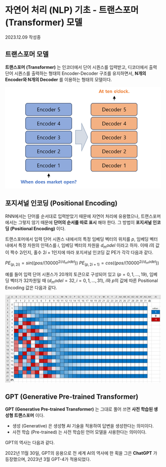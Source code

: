 # 자연어 처리 (NLP) 기초 - 트랜스포머 (Transformer) 모델

2023.12.09 작성중

## 트랜스포머 모델
**트랜스포머 (Transformer)** 는 인코더에서 단어 시퀀스를 입력받고, 디코더에서 출력 단어 시퀀스를 출력하는 형태의 Encoder-Decoder 구조를 유지하면서, **N개의 Encoder와 N개의 Decoder** 를 이용하는 형태의 모델이다.

![트랜스포머 모델 기본 구조](./images/Transformer_1.PNG)

## 포지셔널 인코딩 (Positional Encoding)
RNN에서는 단어를 순서대로 입력받았기 때문에 자연어 처리에 유용했으나, 트랜스포머에서는 그렇지 않기 때문에 **단어의 순서를 따로 표시** 해야 한다. 그 방법이 **포지셔널 인코딩 (Positional Encoding)** 이다.

트랜스포머에서 입력 단어 시퀀스 내에서의 특정 임베딩 벡터의 위치를 $p$, 임베딩 벡터 내에서 특정 차원의 인덱스를 $i$, 임베딩 벡터의 차원을 $d_model$ 이라고 하자. 이때 $i$의 값이 짝수 $2i$인지, 홀수 $2i+1$인지에 따라 포지셔널 인코딩 값 PE가 각각 다음과 같다.

$PE_{(p, 2i)} = sin((pos/(10000^{2i/{d_model}}))$
$PE_{(p, 2i+1)} = cos((pos/(10000^{2i/{d_model}}))$

예를 들어 입력 단어 시퀀스가 20개의 토큰으로 구성되어 있고 ($p=0,1,...,19$), 임베딩 벡터가 32차원일 때 ($d_model=32, i=0,1,...,31$), $i$와 $p$의 값에 따른 Positional Encoding 값은 다음과 같다.

![트랜스포머 포지셔널 인코딩 값](./images/Transformer_2.PNG)

## GPT (Generative Pre-trained Transformer)
**GPT (Generative Pre-trained Transformer)** 는 그대로 풀어 쓰면 **사전 학습된 생성형 트랜스포머** 이다.
* 생성 (Generative) 은 생성형 AI 기술을 적용하여 답변을 생성한다는 의미이다.
* 사전 학습 (Pre-trained) 는 사전 학습된 언어 모델을 사용한다는 의미이다.

GPT의 역사는 다음과 같다.

2022년 11월 30일, GPT의 응용으로 전 세계 AI의 역사에 한 획을 그은 **ChatGPT** 가 등장했으며, 2023년 3월 GPT-4가 적용되었다.